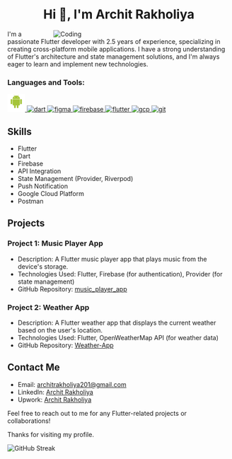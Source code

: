 <h1 align="center">Hi 👋, I'm Archit Rakholiya</h1>
<img align="right" alt="Coding" width="400" src="https://camo.githubusercontent.com/19db51af5f90f1b152bc0b9078f5fe97053955be5074f03f17019c70345bdcdb/68747470733a2f2f6d69726f2e6d656469756d2e636f6d2f6d61782f313336302f302a37513379765349765f7430696f4a2d5a2e676966">

I'm a passionate Flutter developer with 2.5 years of experience, specializing in creating cross-platform mobile applications. I have a strong understanding of Flutter's architecture and state management solutions, and I'm always eager to learn and implement new technologies.

<h3 align="left">Languages and Tools:</h3>
<p align="left"> <a href="https://developer.android.com" target="_blank" rel="noreferrer"> <img src="https://raw.githubusercontent.com/devicons/devicon/master/icons/android/android-original-wordmark.svg" alt="android" width="40" height="40"/> <a href="https://dart.dev" target="_blank" rel="noreferrer"> <img src="https://www.vectorlogo.zone/logos/dartlang/dartlang-icon.svg" alt="dart" width="40" height="40"/> <a href="https://www.figma.com/" target="_blank" rel="noreferrer"> <img src="https://www.vectorlogo.zone/logos/figma/figma-icon.svg" alt="figma" width="40" height="40"/> </a> <a href="https://firebase.google.com/" target="_blank" rel="noreferrer"> <img src="https://www.vectorlogo.zone/logos/firebase/firebase-icon.svg" alt="firebase" width="40" height="40"/> </a> <a href="https://flutter.dev" target="_blank" rel="noreferrer"> <img src="https://www.vectorlogo.zone/logos/flutterio/flutterio-icon.svg" alt="flutter" width="40" height="40"/> </a> <a href="https://cloud.google.com" target="_blank" rel="noreferrer"> <img src="https://www.vectorlogo.zone/logos/google_cloud/google_cloud-icon.svg" alt="gcp" width="40" height="40"/> </a> <a href="https://git-scm.com/" target="_blank" rel="noreferrer"> <img src="https://www.vectorlogo.zone/logos/git-scm/git-scm-icon.svg" alt="git" width="40" height="40"/> </a> </p>

## Skills
- Flutter
- Dart
- Firebase
- API Integration
- State Management (Provider, Riverpod)
- Push Notification
- Google Cloud Platform
- Postman

## Projects
### Project 1: Music Player App
- Description: A Flutter music player app that plays music from the device's storage.
- Technologies Used: Flutter, Firebase (for authentication), Provider (for state management)
- GitHub Repository: [music_player_app](https://github.com/ArchitRakholiya201/music_player_app)

### Project 2: Weather App
- Description: A Flutter weather app that displays the current weather based on the user's location.
- Technologies Used: Flutter, OpenWeatherMap API (for weather data)
- GitHub Repository: [Weather-App](https://github.com/ArchitRakholiya201/Weather-App)

## Contact Me
- Email: architrakholiya201@gmail.com
- LinkedIn: [Archit Rakholiya](https://www.linkedin.com/in/archit-rakholiya-46b779195/)
- Upwork: [Archit Rakholiya](https://www.upwork.com/freelancers/~01d9080ac057a19266?mp_source=share)

Feel free to reach out to me for any Flutter-related projects or collaborations!

Thanks for visiting my profile.

![GitHub Streak](https://streak-stats.demolab.com/?user=ArchitRakholiya201&theme=github-dark-blue&border=57A7FF&type=svg)

